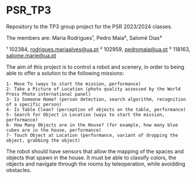 # PSR_TP3
Repository to the TP3 group project for the PSR 2023/2024 classes. 

The members are: Maria Rodrigues¹, Pedro Maia², Salomé Dias³

¹ 102384, rodrigues.mariaalves@ua.pt
² 102959, pedromaia@ua.pt
³ 118163, salome.marie@ua.pt

The aim of this project is to control a robot and scenery, in order to being able to offer a solution to the following missions:

    1- Move To (ways to start the mission, performance)
    2- Take a Picture of Location (photo quality assessed by the World Press Photo international panel)
    3- Is Someone Home? (person detection, search algorithm, recognition of a specific person)
    4- Is Table Clean? (perception of objects on the table, performance)
    5- Search for Object in Location (ways to start the mission, performance)
    6- How Many Objects are in the House? (for example, how many blue cubes are in the house, performance)
    7- Touch Object at Location (performance, variant of dropping the object, grabbing the object)

The robot should have sensors that allow the mapping of the spaces and objects that spawn in the house. 
It must be able to classify colors, the objects and navigate through the rooms by teleoperation, while avoidding obstacles. 